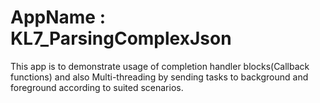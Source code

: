 # AppName : KL7_ParsingComplexJson
This app is to demonstrate usage of completion handler blocks(Callback functions) and also Multi-threading by sending tasks to background and foreground according to suited scenarios.
